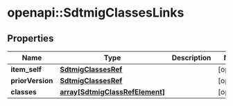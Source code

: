 # openapi::SdtmigClassesLinks


## Properties
Name | Type | Description | Notes
------------ | ------------- | ------------- | -------------
**item_self** | [**SdtmigClassesRef**](SdtmigClassesRef.md) |  | [optional] 
**priorVersion** | [**SdtmigClassesRef**](SdtmigClassesRef.md) |  | [optional] 
**classes** | [**array[SdtmigClassRefElement]**](SdtmigClassRefElement.md) |  | [optional] 


